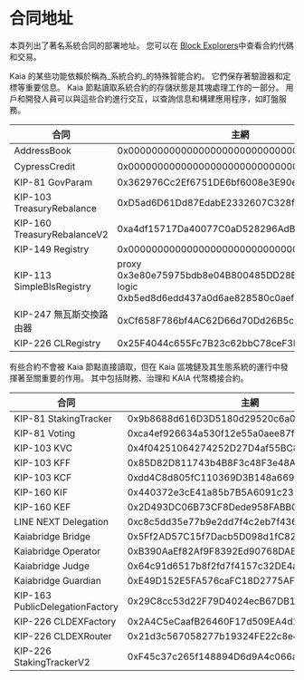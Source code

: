 # 合同地址

本頁列出了著名系統合同的部署地址。 您可以在 [Block Explorers](../../build/tools/block-explorers)中查看合約代碼和交易。

Kaia 的某些功能依賴於稱為_系統合約_的特殊智能合約。 它們保存著驗證器和定標等重要信息。 Kaia 節點讀取系統合約的存儲狀態是其塊處理工作的一部分。 用戶和開發人員可以與這些合約進行交互，以查詢信息和構建應用程序，如盯盤服務。

| 合同                          | 主網                                                                                                      | 啟示錄                                                                                                     |
| --------------------------- | ------------------------------------------------------------------------------------------------------- | ------------------------------------------------------------------------------------------------------- |
| AddressBook                 | 0x0000000000000000000000000000000000000400                                                              | 0x0000000000000000000000000000000000000400                                                              |
| CypressCredit               | 0x0000000000000000000000000000000000000000                                                              | 不適用                                                                                                     |
| KIP-81 GovParam             | 0x362976Cc2Ef6751DE6bf6008e3E90e1e02deCa51                                                              | 0x84214cec245d752a9f2faf355b59ddf7f58a6edb                                                              |
| KIP-103 TreasuryRebalance   | 0xD5ad6D61Dd87EdabE2332607C328f5cc96aeCB95                                                              | 0xD5ad6D61Dd87EdabE2332607C328f5cc96aeCB95                                                              |
| KIP-160 TreasuryRebalanceV2 | 0xa4df15717Da40077C0aD528296AdBBd046579Ee9                                                              | 0x3D478E73c9dBebB72332712D7265961B1868d193                                                              |
| KIP-149 Registry            | 0x0000000000000000000000000000000000000401                                                              | 0x0000000000000000000000000000000000000401                                                              |
| KIP-113 SimpleBlsRegistry   | proxy 0x3e80e75975bdb8e04B800485DD28BebeC6d97679 <br/> logic 0xb5ed8d6edd437a0d6ae828580c0aef5678d87f1a | proxy 0x4BEed0651C46aE5a7CB3b7737345d2ee733789e6 <br/> logic 0x6751096fe72d835307d7e635aed51296948b93c5 |
| KIP-247 無瓦斯交換路由器            | 0xCf658F786bf4AC62D66d70Dd26B5c1395dA22c63                                                              | 0x4b41783732810b731569E4d944F59372F411BEa2                                                              |
| KIP-226 CLRegistry          | 0x25F4044c655Fc7B23c62bbC78ceF3B4EBFb4e478                                                              | 0x25F4044c655Fc7B23c62bbC78ceF3B4EBFb4e478                                                              |

有些合約不會被 Kaia 節點直接讀取，但在 Kaia 區塊鏈及其生態系統的運行中發揮著至關重要的作用。 其中包括財務、治理和 KAIA 代幣橋接合約。

| 合同                              | 主網                                         | 啟示錄                                        |
| ------------------------------- | ------------------------------------------ | ------------------------------------------ |
| KIP-81 StakingTracker           | 0x9b8688d616D3D5180d29520c6a0E28582E82BF4d | 0x8Fe0f06DF2C95B8D5D9D4232405614E505Ab04C0 |
| KIP-81 Voting                   | 0xca4ef926634a530f12e55a0aee87f195a7b22aa3 | 0x2C41DdBF0239cEaa75325D66809d0199F368188b |
| KIP-103 KVC                     | 0x4f04251064274252D27D4af55BC85b68B3adD992 | 0xaa8d19a5e17e9e1bA693f13aB0E079d274a7e51E |
| KIP-103 KFF                     | 0x85D82D811743b4B8F3c48F3e48A1664d1FfC2C10 | 0x8B537f5BC7d176a94D7bF63BeFB81586EB3D1c0E |
| KIP-103 KCF                     | 0xdd4C8d805fC110369D3B148a6692F283ffBDCcd3 | 0x47E3DbB8c1602BdB0DAeeE89Ce59452c4746CA1C |
| KIP-160 KIF                     | 0x440372e3cE41a85b7B5A6091c232470d186367D5 | 0x8436e5BD1A6D622c278c946E2F8988a26136A16F |
| KIP-160 KEF                     | 0x2D493DC06B73CF8Dede958FABBC9d62C31fA0926 | 0x819d4b7245164e6A94341F4b5C2ae587372BB669 |
| LINE NEXT Delegation            | 0xc8c5dd35e77b9e2dd7f4c2eb7f436d34d04a059b | 0x8436e5BD1A6D622c278c946E2F8988a26136A16F |
| Kaiabridge Bridge               | 0x5Ff2AD57C15f7Dacb5D098d1fC82DAF482884f99 | 0x4cE2b3dC804B35aC43F96B266B50Bc9fE69A97C2 |
| Kaiabridge Operator             | 0xB390AaEf82Af9F8392Ed90768DABF91164c59619 | 0x8afe7C44C0293fd69baF444743e224Da1886760A |
| Kaiabridge Judge                | 0x64c91d6517b8f2fd7f4157c32DE4acfe1AeA2611 | 0x3735Ba95cca5DEd47Fa5b202a2Bbda4c63c0B1DD |
| Kaiabridge Guardian             | 0xE49D152E5FA576caFC18D2775AF4E58C135a6851 | 0xc9e8342C1da4c89A423258d9030414331b4761Cf |
| KIP-163 PublicDelegationFactory | 0x29C8cc53d22F79D4024ecB67DB1a09b37bCdE415 | 0x98c47c2cda854cbb025d47de72149a7ec238ec33 |
| KIP-226 CLDEXFactory            | 0x2A4C5eCaafB26460F17d509EA4d15741AF5F5f0a | 0x537D58BdBC98c690bE5d3e3F638d4B93754B15Fd |
| KIP-226 CLDEXRouter             | 0x21d3c567058277b19324FE22c8e4Bb3D2AE0D4C3 | 0x41F135a084897e4145CC2032e8701726af795e3a |
| KIP-226 StakingTrackerV2        | 0xF45c37c265f148894D6d9A4c066aFaAB00557c9c | 0x9b015Ab5916EE53e52Ef60f31E978b4001908c43 |

